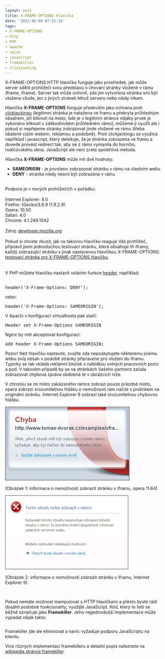 ```yaml
---
layout: post
title: X-FRAME-OPTIONS hlavička
date: '2012-06-09 07:55:16'
tags:
- X-FRAME-OPTIONS
- http
- PHP
- apache
- nginx
- javascript
- framekiller
- clickjacking
---
```

X-FRAME-OPTIONS HTTP hlavička funguje jako prostředek, jak může server sdělit prohlížeči svou představu o chování stránky vložené v rámu (frame, iframe). Server tak může ovlivnit, zda jím vytvořená stránka smí být vložena všude, jen z jiných stránek téhož serveru nebo nikdy nikam.

<p>Hlavička <strong>X-FRAME-OPTIONS</strong> funguje především jako ochrana proti <a href="http://cs.wikipedia.org/wiki/Clickjacking">clickjackingu</a> (legitimní stránka je natažena ve framu a překryta průhledným obsahem, při kliknutí na místo, kde je v legitimní stránce nějaký prvek je vykonáno kliknutí v záškodnickém průhledném rámu), můžeme jí využít ale i pokud si nepřejeme stránky zobrazovat jinde vložené ve rámu (třeba obalené cizím webem, reklamou a podobně). Proti clickjackingu se využívá například i javascript, který detekuje, že je stránka zobrazena ve framu a dovede provést redirect tak, aby se z rámu vymanila do horního, rodičovského okna. JavaScript ale není zcela spolehlivá metoda. </p>
<p>Hlavička <strong>X-FRAME-OPTIONS</strong> může mít dvě hodnoty:</p>
<ul>
<li><strong>SAMEORIGIN</strong> - je povoleno zobrazovat stránku v rámu na vlastním webu</li>
<li><strong>DENY</strong> - stránka nikdy nesmí být zobrazena v rámu</li>
</ul>
<div> </div>
<div>Podpora je v nových prohlížečích v pořádku:</div>
<div> </div>
<div>Internet Explorer: 8.0</div>
<div>Firefox: (Gecko)3.6.9 (1.9.2.9)</div>
<div>Opera: 10.50</div>
<div>Safari: 4.0</div>
<div>Chrome: 4.1.249.1042</div>
<div> </div>
<div>Zdroj: <a href="https://developer.mozilla.org/en/The_X-FRAME-OPTIONS_response_header">developer.mozilla.org</a></div>
<div> </div>
<div>Pokud si chcete zkusit, jak na takovou hlavičku reaguje Váš prohlížeč, připravil jsem jednoduchou testovací stránku, která obsahuje tři iframy, každý zobrazující stránku s jinak nastavenou hlavičkou X-FRAME-OPTIONS: <a href="http://www.tomas-dvorak.cz/examples/xframe.html" target="_blank">testovací stránka pro X-FRAME-OPTIONS hlavičku</a>.</div>
<div> </div>
<div> </div>
<div>V PHP můžete hlavičku nastavit voláním funkce <a href="http://php.net/manual/en/function.header.php">header</a>, například:</div>
<div> </div>
<pre class="prettyprint">header('X-Frame-Options: DENY'); </pre>
<div>nebo:</div>
<pre class="prettyprint">header('X-Frame-Options: SAMEORIGIN');</pre>
<p>V Apachi v konfiguraci virtualhosta pak stačí:</p>
<pre class="prettyprint">Header set X-Frame-Options SAMEORIGIN</pre>
<p>Nginx by měl akceptovat konfiguraci:</p>
<pre class="prettyprint">add_header X-Frame-Options SAMEORIGIN;</pre>
<p>Pozor! Než hlavičku nastavíte, zvažte zda neposkytujete některému jinému webu svůj obsah v podobě stránky připravené pro vložení do iframu. Typicky se tak vkládá reklamní bloček s nabídkou volných pracovních pozic a pod. V takovém případě by se na stránkách Vašeho partnera začala zobrazovat chybová zpráva obdobná té v obrázcích níže.</p>
<p>V chromiu se mi místo zakázaného rámce zobrazí pouze prázdné místo, opera zobrazí srozumitelnou hlášku o nemožnosti rám načíst s prolinkem na originální stránku. Internet Explorer 9 zobrazí také srozumitelnou chybovou hlášku.</p>
<p><img src="/images/100.png" alt="Informace prohlížeče opera o zakázaném zobrazení iframu" width="404" height="239" /></p>
<p>(Obrázek 1: informace o nemožnosti zobrazit stránku v iframu, opera 11.64)</p>
<p><img src="/images/101.png" alt="" width="400" height="240" /></p>
<p>(Obrázek 2: informace o nemožnosti zobrazit stránku v iframu, Internet Explorer 9)</p>
<p> </p>
<p>Pokud nemáte možnost manipulovat s HTTP hlavičkami a přesto byste rádi dosáhli podobné funkcionality, využijte JavaScript. Kód, který to řeší se běžně označuje jako <strong>Framekiller</strong>. Jeho nejjednodušší implementace může vypadat nějak takto:</p>
<pre class="prettyprint"><script type="text/javascript">
  if(top != self) top.location.replace(location);
</script></pre>
<p>Framekiller jde ale eliminovat a navíc vyžaduje podporu JavaScriptu na klientu.</p>
<p>Více různých implementací framekilleru a detailní popis naleznete na <a href="http://en.wikipedia.org/wiki/Framekiller">wikipedia stránce framekiller</a>.</p>

